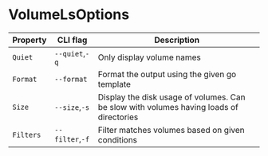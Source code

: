 # VolumeLsOptions

| Property  | CLI flag        | Description                                                                             |
| --------- | --------------- | --------------------------------------------------------------------------------------- |
| `Quiet`   | `--quiet`,`-q`  | Only display volume names                                                               |
| `Format`  | `--format`      | Format the output using the given go template                                           |
| `Size`    | `--size`,`-s`   | Display the disk usage of volumes. Can be slow with volumes having loads of directories |
| `Filters` | `--filter`,`-f` | Filter matches volumes based on given conditions                                        |
